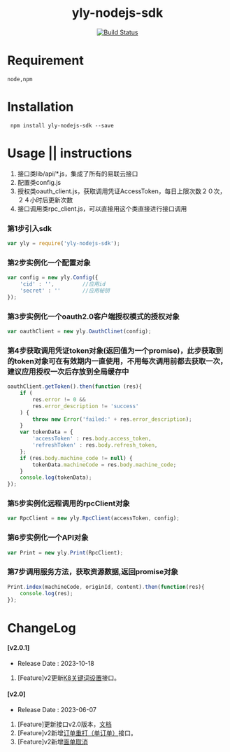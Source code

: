 <h1 align="center">yly-nodejs-sdk</h1>
<p align="center">
<a href="https://www.travis-ci.org/Qzm6826/yly-nodejs-sdk"><img src="https://www.travis-ci.org/Qzm6826/yly-nodejs-sdk.svg?branch=master" alt="Build Status"></a>
</p>

# Requirement
```
node,npm
```

# Installation  
```shell
 npm install yly-nodejs-sdk --save
```  

# Usage || instructions
1. 接口类lib/api/*.js，集成了所有的易联云接口
2. 配置类config.js
3. 授权类oauth_client.js，获取调用凭证AccessToken，每日上限次数２０次，２４小时后更新次数
4. 接口调用类rpc_client.js，可以直接用这个类直接进行接口调用

### 第1步引入sdk
```js
var yly = require('yly-nodejs-sdk');   
```

### 第2步实例化一个配置对象
```js
var config = new yly.Config({
    'cid' : '',         //应用id
    'secret' : ''       //应用秘钥
});
```

### 第3步实例化一个oauth2.0客户端授权模式的授权对象
```js
var oauthClient = new yly.OauthClinet(config);
```

### 第4步获取调用凭证token对象(返回值为一个promise)，此步获取到的token对象可在有效期内一直使用，不用每次调用前都去获取一次，建议应用授权一次后存放到全局缓存中
```js
oauthClient.getToken().then(function (res){
    if (
        res.error != 0 &&
        res.error_description != 'success'
    ) {
        throw new Error('failed:' + res.error_description);
    }
    var tokenData = {
        'accessToken' : res.body.access_token,
        'refreshToken' : res.body.refresh_token,
    };
    if (res.body.machine_code != null) {
        tokenData.machineCode = res.body.machine_code;
    }
    console.log(tokenData);
});
```

### 第5步实例化远程调用的rpcClient对象
```js
var RpcClient = new yly.RpcClient(accessToken, config);
```

### 第6步实例化一个API对象
```js
var Print = new yly.Print(RpcClient);
```

### 第7步调用服务方法，获取资源数据,返回promise对象
```js
Print.index(machineCode, originId, content).then(function(res){
    console.log(res);
});
```

# ChangeLog
#### [v2.0.1]
* Release Date : 2023-10-18
1. [Feature]v2更新[K8关键词设置](https://www.kancloud.cn/ly6886/oauth-api/3198288)接口。
#### [v2.0]
* Release Date : 2023-06-07
1. [Feature]更新接口v2.0版本，[文档](https://www.kancloud.cn/ly6886/oauth-api/3170299)
2. [Feature]v2新增[订单重打（单订单）](https://www.kancloud.cn/ly6886/oauth-api/3170332)接口。
3. [Feature]v2新增[面单取消](https://www.kancloud.cn/ly6886/oauth-api/3170326)
